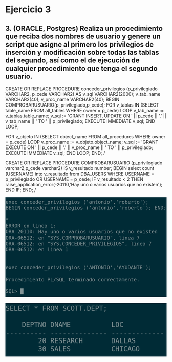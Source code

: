 # Ejercicio 3

## 3. (ORACLE, Postgres) Realiza un procedimiento que reciba dos nombres de usuario y genere un script que asigne al primero los privilegios de inserción y modificación sobre todas las tablas del segundo, así como el de ejecución de cualquier procedimiento que tenga el segundo usuario.


CREATE OR REPLACE PROCEDURE conceder_privilegios (p_privilegiado VARCHAR2, p_cede VARCHAR2)
AS
  v_sql VARCHAR2(2000);
  v_tab_name VARCHAR2(40);
  v_proc_name VARCHAR2(40);
BEGIN
  COMPROBARUSUARIO(p_privilegiado,p_cede);
  FOR v_tablas IN (SELECT table_name FROM all_tables WHERE owner = p_cede) LOOP
    v_tab_name := v_tablas.table_name;
    v_sql := 'GRANT INSERT, UPDATE ON ' || p_cede || '.' || v_tab_name || ' TO ' || p_privilegiado;
    EXECUTE IMMEDIATE v_sql;
  END LOOP;

  FOR v_objeto IN (SELECT object_name FROM all_procedures WHERE owner = p_cede) LOOP
    v_proc_name := v_objeto.object_name;
    v_sql := 'GRANT EXECUTE ON ' || p_cede || '.' || v_proc_name || ' TO ' || p_privilegiado;
    EXECUTE IMMEDIATE v_sql;
  END LOOP;
END;
/

CREATE OR REPLACE PROCEDURE COMPROBARUSUARIO (p_privilegiado varchar2,p_cede varchar2)
IS
v_resultado number;
BEGIN
select count (USERNAME) into v_resultado from DBA_USERS WHERE USERNAME = p_privilegiado OR USERNAME = p_cede;
IF v_resultado < 2 THEN
  raise_application_error(-20110,'Hay uno o varios usuarios que no existen');
END IF;
END;
/


![prueba1](/img/capturas-antonio/prueba-funcionamiento-caso2-ejercicio-2.png)

![prueba1](/img/capturas-antonio/prueba-funcionamiento-caso2-ejercicio-2-2.png)